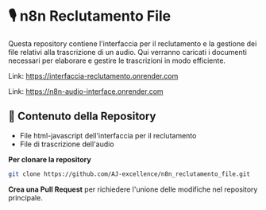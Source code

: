 # 🎙️ n8n Reclutamento File

Questa repository contiene l'interfaccia per il reclutamento e la gestione dei file relativi alla trascrizione di un audio. Qui verranno caricati i documenti necessari per elaborare e gestire le trascrizioni in modo efficiente.

Link: https://interfaccia-reclutamento.onrender.com

Link: https://n8n-audio-interface.onrender.com

## 📂 Contenuto della Repository
- File html-javascript dell'interfaccia per il reclutamento
- File di trascrizione dell'audio

**Per clonare la repository**
   ```bash
   git clone https://github.com/AJ-excellence/n8n_reclutamento_file.git
   ```
**Crea una Pull Request** per richiedere l'unione delle modifiche nel repository principale.
